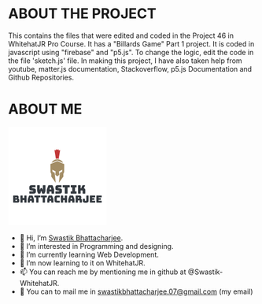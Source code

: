 # ABOUT THE PROJECT
This contains the files that were edited and coded in the Project 46 in WhitehatJR Pro Course. It has a "Billards Game" Part 1 project. It is coded in javascript using "firebase" and "p5.js". To change the logic, edit the code in the file 'sketch.js' file. In making this project, I have also taken help from youtube, matter.js documentation, Stackoverflow, p5.js Documentation and Github Repositories.

# ABOUT ME
![My Image](https://github.com/Swastik-WhitehatJR/Class-23/blob/main/swastik.png)

- 👋 Hi, I’m [Swastik Bhattacharjee](https://github.com/Swastik-WhitehatJR).
- 👀 I’m interested in Programming and designing.
- 🌱 I’m currently learning Web Development.
- 💞️ I’m now learning to it on WhitehatJR.
- 📫 You can reach me by mentioning me in github at @Swastik-WhitehatJR.
- 💌 You can to mail me in swastikbhattacharjee.07@gmail.com (my email)
